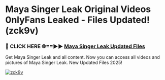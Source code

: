 # Maya Singer Leak Original Videos 0nlyFans Leaked - Files Updated! (zck9v)

<h3>🔴 CLICK HERE 🌐==►► <a href="https://tinyurl.com/3hn5wdd3" rel="nofollow">Maya Singer Leak Updated Files</a></h3>

Get Maya Singer Leak and all content. Now you can access all videos and pictures of Maya Singer Leak. New Updated Files 2025!

[![zck9v](https://i.imgur.com/4HnBqBT.gif)](https://tinyurl.com/3hn5wdd3)
